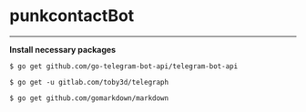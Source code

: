 # punkcontactBot

----


**Install necessary packages**


`$ go get github.com/go-telegram-bot-api/telegram-bot-api`

`$ go get -u gitlab.com/toby3d/telegraph`

`$ go get github.com/gomarkdown/markdown`